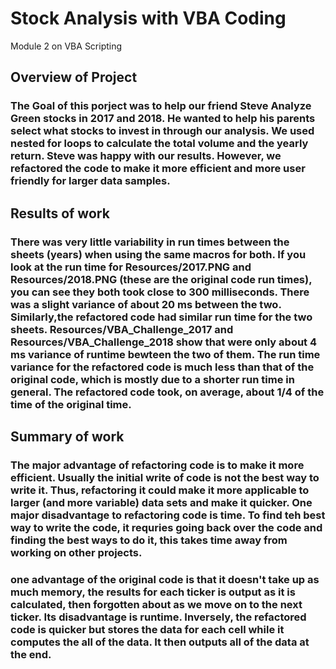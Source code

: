 # Stock Analysis with VBA Coding
Module 2 on VBA Scripting
## Overview of Project
### The Goal of this porject was to help our friend Steve Analyze Green stocks in 2017 and 2018. He wanted to help his parents select what stocks to invest in through our analysis. We used nested for loops to calculate the total volume and the yearly return. Steve was happy with our results. However, we refactored the code to make it more efficient and more user friendly for larger data samples. 

## Results of work
### There was very little variability in run times between the sheets (years) when using the same macros for both. If you look at the run time for Resources/2017.PNG and Resources/2018.PNG (these are the original code run times), you can see they both took close to 300 milliseconds. There was a slight variance of about 20 ms between the two. Similarly,the refactored code had similar run time for the two sheets. Resources/VBA_Challenge_2017 and Resources/VBA_Challenge_2018 show that were only about 4 ms variance of runtime bewteen the two of them. The run time variance for the refactored code is much less than that of the original code, which is mostly due to a shorter run time in general. The refactored code took, on average, about 1/4 of the time of the original time.
## Summary of work
### The major advantage of refactoring code is to make it more efficient. Usually the initial write of code is not the best way to write it. Thus, refactoring it could make it more applicable to larger (and more variable) data sets and make it quicker. One major disadvantage to refactoring code is time. To find teh best way to write the code, it requries going back over the code and finding the best ways to do it, this takes time away from working on other projects.
### one advantage of the original code is that it doesn't take up as much memory, the results for each ticker is output as it is calculated, then forgotten about as we move on to the next ticker. Its disadvantage is runtime. Inversely, the refactored code is quicker but stores the data for each cell while it computes the all of the data. It then outputs all of the data at the end.
